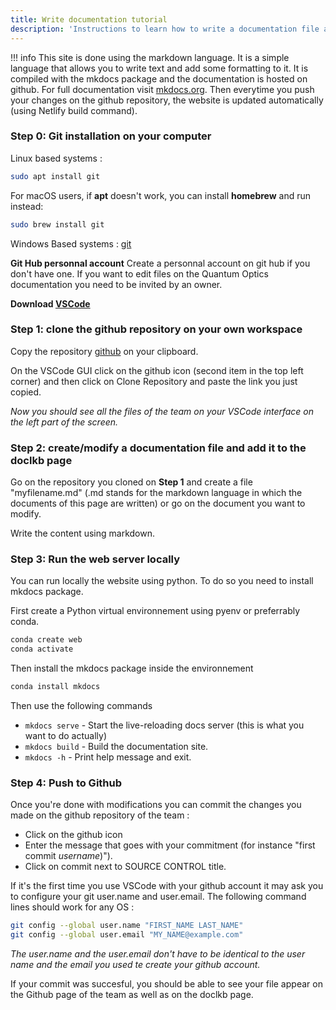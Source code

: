 ```yaml
---
title: Write documentation tutorial
description: 'Instructions to learn how to write a documentation file and share it to the whole team.'
---
```

!!! info
    This site is done using the markdown language. It is a simple language that allows you to write text and add some formatting to it.
    It is compiled with the mkdocs package and the documentation is hosted on github. For full documentation visit [mkdocs.org](https://www.mkdocs.org).
    Then everytime you push your changes on the github repository, the website is updated automatically (using Netlify build command).

### Step 0: Git installation on your computer

Linux based systems :

```bash
sudo apt install git
```

For macOS users, if **apt** doesn't work, you can install **homebrew** and run instead: 
```bash
sudo brew install git
```


Windows Based systems :
[git](https://git-scm.com/download/win)

**Git Hub personnal account**
    Create a personnal account on git hub if you don't have one. 
    <alert type="warning">If you want to edit files on the Quantum Optics documentation you need to be invited by an owner. </alert>

**Download [VSCode](/StartingPackage/Tools#vs-code)**

### Step 1: clone the github repository on your own workspace

Copy the repository [github](xxx) on your clipboard.

On the VSCode GUI click on the github icon (second item in the top left corner) and then click on Clone Repository and paste the link you just copied.

*Now you should see all the files of the team on your VSCode interface on the left part of the screen.*

### Step 2: create/modify a documentation file and add it to the doclkb page 

Go on the repository you cloned on **Step 1** and create a file "myfilename.md" (.md stands for the markdown language in which the documents of this page are written) or go on the document you want to modify.

Write the content using markdown. 

### Step 3: Run the web server locally
You can run locally the website using python.
To do so you need to install mkdocs package.

First create a Python virtual environnement using pyenv or preferrably conda.
```python
conda create web
conda activate
``` 
Then install the mkdocs package inside the environnement

```python
conda install mkdocs
```
Then use the following commands

* `mkdocs serve` - Start the live-reloading docs server (this is what you want to do actually)
* `mkdocs build` - Build the documentation site.
* `mkdocs -h` - Print help message and exit.


### Step 4: Push to Github

 Once you're done with modifications you can commit the changes you made on the github repository of the team :
- Click on the github icon
- Enter the message that goes with your commitment (for instance "first commit *username*)").
- Click on commit next to SOURCE CONTROL title.

If it's the first time you use VSCode with your github account it may ask you to configure your git user.name and user.email. The following command lines should work for any OS :



```bash
git config --global user.name "FIRST_NAME LAST_NAME"
git config --global user.email "MY_NAME@example.com"
```


*The user.name and the user.email don't have to be identical to the user name and the email you used te create your github account.*

<alert type="success">
If your commit was succesful, you should be able to see your file appear on the Github page of the team as well as on the doclkb page.
</alert>







